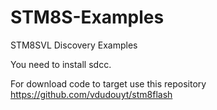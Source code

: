 # STM8S-Examples
STM8SVL Discovery Examples

You need to install sdcc.

For download code to target use this repository
https://github.com/vdudouyt/stm8flash

